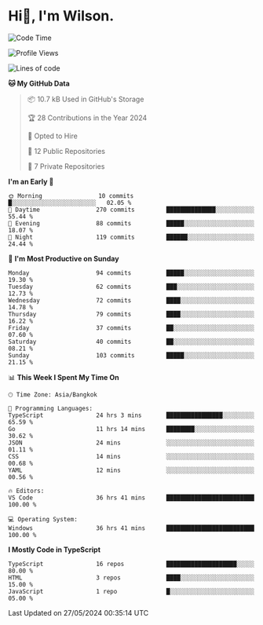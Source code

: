 # Hi👋, I'm Wilson.
<!--START_SECTION:waka-->
![Code Time](http://img.shields.io/badge/Code%20Time-1%2C436%20hrs%2052%20mins-blue)

![Profile Views](http://img.shields.io/badge/Profile%20Views-13-blue)

![Lines of code](https://img.shields.io/badge/From%20Hello%20World%20I%27ve%20Written-237.5%20thousand%20lines%20of%20code-blue)

**🐱 My GitHub Data** 

> 📦 10.7 kB Used in GitHub's Storage 
 > 
> 🏆 28 Contributions in the Year 2024
 > 
> 💼 Opted to Hire
 > 
> 📜 12 Public Repositories 
 > 
> 🔑 7 Private Repositories 
 > 
**I'm an Early 🐤** 

```text
🌞 Morning                10 commits          █░░░░░░░░░░░░░░░░░░░░░░░░   02.05 % 
🌆 Daytime                270 commits         ██████████████░░░░░░░░░░░   55.44 % 
🌃 Evening                88 commits          █████░░░░░░░░░░░░░░░░░░░░   18.07 % 
🌙 Night                  119 commits         ██████░░░░░░░░░░░░░░░░░░░   24.44 % 
```
📅 **I'm Most Productive on Sunday** 

```text
Monday                   94 commits          █████░░░░░░░░░░░░░░░░░░░░   19.30 % 
Tuesday                  62 commits          ███░░░░░░░░░░░░░░░░░░░░░░   12.73 % 
Wednesday                72 commits          ████░░░░░░░░░░░░░░░░░░░░░   14.78 % 
Thursday                 79 commits          ████░░░░░░░░░░░░░░░░░░░░░   16.22 % 
Friday                   37 commits          ██░░░░░░░░░░░░░░░░░░░░░░░   07.60 % 
Saturday                 40 commits          ██░░░░░░░░░░░░░░░░░░░░░░░   08.21 % 
Sunday                   103 commits         █████░░░░░░░░░░░░░░░░░░░░   21.15 % 
```


📊 **This Week I Spent My Time On** 

```text
🕑︎ Time Zone: Asia/Bangkok

💬 Programming Languages: 
TypeScript               24 hrs 3 mins       ████████████████░░░░░░░░░   65.59 % 
Go                       11 hrs 14 mins      ████████░░░░░░░░░░░░░░░░░   30.62 % 
JSON                     24 mins             ░░░░░░░░░░░░░░░░░░░░░░░░░   01.11 % 
CSS                      14 mins             ░░░░░░░░░░░░░░░░░░░░░░░░░   00.68 % 
YAML                     12 mins             ░░░░░░░░░░░░░░░░░░░░░░░░░   00.56 % 

🔥 Editors: 
VS Code                  36 hrs 41 mins      █████████████████████████   100.00 % 

💻 Operating System: 
Windows                  36 hrs 41 mins      █████████████████████████   100.00 % 
```

**I Mostly Code in TypeScript** 

```text
TypeScript               16 repos            ████████████████████░░░░░   80.00 % 
HTML                     3 repos             ████░░░░░░░░░░░░░░░░░░░░░   15.00 % 
JavaScript               1 repo              █░░░░░░░░░░░░░░░░░░░░░░░░   05.00 % 
```




 Last Updated on 27/05/2024 00:35:14 UTC
<!--END_SECTION:waka-->
